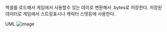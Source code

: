 엑셀를 로드해서 게임에서 사용할수 있는 데이로 변환해서 .bytes로 저장한다.
저장된 데이터로 게임에서 스트링표시나 캐릭터 스텟등에 사용한다.

UML
![image](https://github.com/wyuurla/Unity-Table/assets/37171461/9d2851e6-8362-4ab1-af05-b3e07a118fbd)
